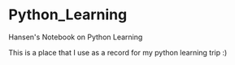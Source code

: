 # Python_Learning
Hansen's Notebook on Python Learning

This is a place that I use as a record for my python learning trip :)
